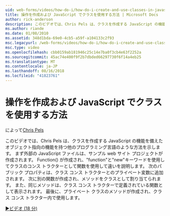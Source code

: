 ```yaml
---
uid: web-forms/videos/how-do-i/how-do-i-create-and-use-classes-in-javascript
title: 操作を作成および JavaScript でクラスを使用する方法 | Microsoft Docs
author: rick-anderson
description: このビデオでは、Chris Pels は、クラスを作成する JavaScript の機能を備えたオブジェクト指向 capabilitie で他のプログラミング言語のような方法を説明しています.
ms.author: riande
ms.date: 01/08/2010
ms.assetid: 348d1bda-69e0-4cb5-a59f-a104133c2f93
msc.legacyurl: /web-forms/videos/how-do-i/how-do-i-create-and-use-classes-in-javascript
msc.type: video
ms.openlocfilehash: cbb0159ab181946c25c14e7ba0f3cb4e63f2252a
ms.sourcegitcommit: 45ac74e400f9f2b7dbded66297730f6f14a4eb25
ms.translationtype: MT
ms.contentlocale: ja-JP
ms.lasthandoff: 08/16/2018
ms.locfileid: "41823761"
---
```

<a name="how-do-i-create-and-use-classes-in-javascript"></a>操作を作成および JavaScript でクラスを使用する方法
====================
によって[Chris Pels](https://twitter.com/chrispels)

このビデオでは、Chris Pels は、クラスを作成する JavaScript の機能を備えたオブジェクト指向の機能を持つ他のプログラミング言語のような方法を示します。 まず外部の JavaScript ファイルは、サンプル web サイト プロジェクトが作成されます。 Function() が作成され、"function"と"new"キーワードを使用してクラスのコンス トラクターとして関数を使用して違いを説明します。 次のパブリック プロパティは、クラス コンス トラクターとのプライベート変数に追加されます。 次に別の関数が作成され、メソッドをクラスとして割り当てられます。 また、同じメソッドは、クラス コンス トラクターで定義されている関数として表示されます。 最後に、プライベート クラスのメソッドが作成され、クラス コンス トラクター内で使用します。

[&#9654;ビデオ (18 分)](https://channel9.msdn.com/Blogs/ASP-NET-Site-Videos/how-do-i-create-and-use-classes-in-javascript)
